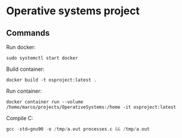 # Operative systems project

## Commands

Run docker:

``` Docker
sudo systemctl start docker
```

Build container:

``` Docker
docker build -t osproject:latest .
```

Run container:

``` Docker
docker container run --volume /home/marco/projects/OperativeSystems:/home -it osproject:latest
```

Compile C:

``` C
gcc -std=gnu90 -o /tmp/a.out processes.c && /tmp/a.out
```
